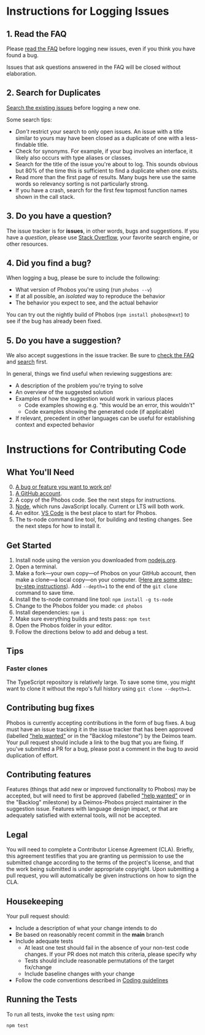 # Instructions for Logging Issues

## 1. Read the FAQ

Please [read the FAQ](https://github.com/Deimos-Applications/phobos/wiki/FAQ) before logging new issues, even if you think you have found a bug.

Issues that ask questions answered in the FAQ will be closed without elaboration.

## 2. Search for Duplicates

[Search the existing issues](https://github.com/Deimos-Applications/phobos/search?type=Issues) before logging a new one.

Some search tips:

- _Don't_ restrict your search to only open issues. An issue with a title similar to yours may have been closed as a duplicate of one with a less-findable title.
- Check for synonyms. For example, if your bug involves an interface, it likely also occurs with type aliases or classes.
- Search for the title of the issue you're about to log. This sounds obvious but 80% of the time this is sufficient to find a duplicate when one exists.
- Read more than the first page of results. Many bugs here use the same words so relevancy sorting is not particularly strong.
- If you have a crash, search for the first few topmost function names shown in the call stack.

## 3. Do you have a question?

The issue tracker is for **issues**, in other words, bugs and suggestions.
If you have a _question_, please use [Stack Overflow](http://stackoverflow.com/questions/tagged/typescript), your favorite search engine, or other resources.

## 4. Did you find a bug?

When logging a bug, please be sure to include the following:

- What version of Phobos you're using (run `phobos --v`)
- If at all possible, an _isolated_ way to reproduce the behavior
- The behavior you expect to see, and the actual behavior

You can try out the nightly build of Phobos (`npm install phobos@next`) to see if the bug has already been fixed.

## 5. Do you have a suggestion?

We also accept suggestions in the issue tracker.
Be sure to [check the FAQ](https://github.com/Deimos-Applications/phobos/wiki/FAQ) and [search](https://github.com/Deimos-Applications/phobos/issues?utf8=%E2%9C%93&q=is%3Aissue) first.

In general, things we find useful when reviewing suggestions are:

- A description of the problem you're trying to solve
- An overview of the suggested solution
- Examples of how the suggestion would work in various places
  - Code examples showing e.g. "this would be an error, this wouldn't"
  - Code examples showing the generated code (if applicable)
- If relevant, precedent in other languages can be useful for establishing context and expected behavior

# Instructions for Contributing Code

## What You'll Need

0. [A bug or feature you want to work on](https://github.com/Deimos-Applications/phobos/labels/help%20wanted)!
1. [A GitHub account](https://github.com/join).
2. A copy of the Phobos code. See the next steps for instructions.
3. [Node](https://nodejs.org), which runs JavaScript locally. Current or LTS will both work.
4. An editor. [VS Code](https://code.visualstudio.com) is the best place to start for Phobos.
5. The ts-node command line tool, for building and testing changes. See the next steps for how to install it.

## Get Started

1. Install node using the version you downloaded from [nodejs.org](https://nodejs.org).
2. Open a terminal.
3. Make a fork&mdash;your own copy&mdash;of Phobos on your GitHub account, then make a clone&mdash;a local copy&mdash;on your computer. ([Here are some step-by-step instructions](https://github.com/anitab-org/mentorship-android/wiki/Fork%2C-Clone-%26-Remote)). Add `--depth=1` to the end of the `git clone` command to save time.
4. Install the ts-node command line tool: `npm install -g ts-node`
5. Change to the Phobos folder you made: `cd phobos`
6. Install dependencies: `npm i`
7. Make sure everything builds and tests pass: `npm test`
8. Open the Phobos folder in your editor.
9. Follow the directions below to add and debug a test.

## Tips

### Faster clones

The TypeScript repository is relatively large. To save some time, you might want to clone it without the repo's full history using `git clone --depth=1`.

## Contributing bug fixes

Phobos is currently accepting contributions in the form of bug fixes. A bug must have an issue tracking it in the issue tracker that has been approved (labelled ["help wanted"](https://github.com/Deimos-Applications/phobos/issues?q=is%3Aopen+is%3Aissue+label%3A%22help+wanted%22) or in the "Backlog milestone") by the Deimos team. Your pull request should include a link to the bug that you are fixing. If you've submitted a PR for a bug, please post a comment in the bug to avoid duplication of effort.

## Contributing features

Features (things that add new or improved functionality to Phobos) may be accepted, but will need to first be approved (labelled ["help wanted"](https://github.com/Deimos-Applications/phobos/issues?q=is%3Aopen+is%3Aissue+label%3A%22help+wanted%22) or in the "Backlog" milestone) by a Deimos-Phobos project maintainer in the suggestion issue. Features with language design impact, or that are adequately satisfied with external tools, will not be accepted.

## Legal

You will need to complete a Contributor License Agreement (CLA). Briefly, this agreement testifies that you are granting us permission to use the submitted change according to the terms of the project's license, and that the work being submitted is under appropriate copyright. Upon submitting a pull request, you will automatically be given instructions on how to sign the CLA.

## Housekeeping

Your pull request should:

- Include a description of what your change intends to do
- Be based on reasonably recent commit in the **main** branch
- Include adequate tests
  - At least one test should fail in the absence of your non-test code changes. If your PR does not match this criteria, please specify why
  - Tests should include reasonable permutations of the target fix/change
  - Include baseline changes with your change
- Follow the code conventions described in [Coding guidelines](https://github.com/Deimos-Applications/phobos/wiki/Coding-guidelines)

## Running the Tests

To run all tests, invoke the `test` using npm:

```Shell
npm test
```
